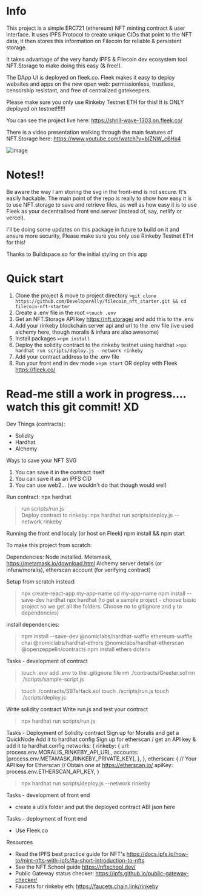 # Info

This project is a simple ERC721 (ethereum) NFT minting contract & user interface.
It uses IPFS Protocol to create unique CIDs that point to the NFT data, it then stores this information on Filecoin for reliable & persistent storage.

It takes advantage of the very handy IPFS & Filecoin dev ecosystem tool NFT.Storage to make doing this easy (& free!).

The DApp UI is deployed on fleek.co. Fleek makes it easy to deploy websites and apps on the new open web: permissionless, trustless, censorship resistant, and free of centralized gatekeepers.

Please make sure you only use Rinkeby Testnet ETH for this! It is ONLY deployed on testnet!!!!!!

You can see the project live here: https://shrill-wave-1303.on.fleek.co/ 

There is a video presentation walking through the main features of NFT.Storage here: https://www.youtube.com/watch?v=bIZNW_c6Hx4 

![image](https://user-images.githubusercontent.com/12529822/150732438-e7f3a3a3-7559-4d15-95ed-fa2788494244.png)


# Notes!! 
Be aware the way I am storing the svg in the front-end is not secure. It's easily hackable. The main point of the repo is really to show how easy it is to use NFT.storage to save and retrieve files, as well as how easy it is to use Fleek as your decentralised front end server (instead of, say, netlify or vercel).

I'll be doing some updates on this package in future to build on it and ensure more security, Please make sure you only use Rinkeby Testnet ETH for this!

Thanks to Buildspace.so for the initial styling on this app

# Quick start
1. Clone the project & move to project directory `>git clone https://github.com/DeveloperAlly/filecoin_nft_starter.git && cd filecoin-nft-starter`
2. Create a .env file in the root `>touch .env`
3. Get an NFT.Storage API key https://nft.storage/ and add this to the .env
4. Add your rinkeby blockchain server api and url to the .env file (ive used alchemy here, though moralis & infura are also awesome)
5. Install packages `>npm install`
6. Deploy the solidity contract to the rinkeby testnet using hardhat `>npx hardhat run scripts/deploy.js --network rinkeby`
7. Add your contract address to the .env file
8. Run your front end in dev mode `>npm start` OR deploy with Fleek https://fleek.co/

# Read-me still a work in progress.... watch this git commit! XD

Dev Things (contracts):
- Solidity
- Hardhat
- Alchemy 

Ways to save your NFT SVG

1. You can save it in the contract itself
2. You can save it as an IPFS CID
3. You can use web2... (we wouldn't do that though would we!)

Run contract: npx hardhat

> run scripts/run.js  
> Deploy contract to rinkeby:
> npx hardhat run scripts/deploy.js --network rinkeby

Running the front end localy (or host on Fleek)
npm install && npm start

To make this project from scratch:

Dependencies:
Node installed.
Metamask, https://metamask.io/download.html
Alchemy server details (or infura/moralis),
etherscan account (for verifying contract)

Setup from scratch instead:

> npx create-react-app my-app-name
> cd my-app-name
> npm install --save-dev hardhat
> npx hardhat (to get a sample project - choose basic project so we get all the folders. Choose no to gitignore and y to dependencies)

install dependencies:

> npm install --save-dev @nomiclabs/hardhat-waffle ethereum-waffle chai @nomiclabs/hardhat-ethers @nomiclabs/hardhat-etherscan @openzeppelin/contracts
> npm install ethers dotenv

Tasks - development of contract

> touch .env
> add .env to the .gitignore file
> rm ./contracts/Greeter.sol
> rm ./scripts/sample-script.js

> touch ./contracts/SBTsHack.sol
> touch ./scripts/run.js
> touch ./scripts/deploy.js

Write solidity contract
Write run.js and test your contract

> npx hardhat run scripts/run.js

Tasks - Deployment of Solidity contract
Sign up for Moralis and get a QuickNode
Add it to hardhat config
Sign up for etherscan / get an API key & add it to hardhat.config
networks: {
rinkeby: {
url: process.env.MORALIS_RINKEBY_API_URL,
accounts: [process.env.METAMASK_RINKEBY_PRIVATE_KEY],
},
},
etherscan: {
// Your API key for Etherscan
// Obtain one at https://etherscan.io/
apiKey: process.env.ETHERSCAN_API_KEY,
}

> npx hardhat run scripts/deploy.js --network rinkeby

Tasks - development of front end

- create a utils folder and put the deployed contract ABI json here

Tasks - deployment of front end

- Use Fleek.co

Resources

- Read the IPFS best practice guide for NFT's https://docs.ipfs.io/how-to/mint-nfts-with-ipfs/#a-short-introduction-to-nfts
- See the NFT.School guide https://nftschool.dev/
- Public Gateway status checker: https://ipfs.github.io/public-gateway-checker/
- Faucets for rinkeby eth: https://faucets.chain.link/rinkeby
